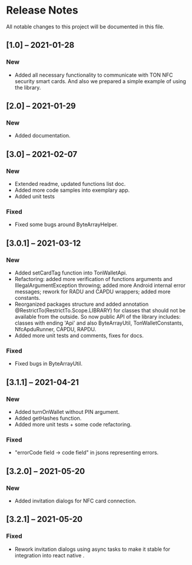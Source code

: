 # Release Notes

All notable changes to this project will be documented in this file.

## [1.0] – 2021-01-28

### New

- Added all necessary functionality to communicate with TON NFC security smart cards. And also we prepared a simple example of using the library.

## [2.0] – 2021-01-29

### New

- Added documentation.

## [3.0] – 2021-02-07

### New

- Extended readme, updated functions list doc.
- Added more code samples into exemplary app.
- Added unit tests

### Fixed

- Fixed some bugs around ByteArrayHelper.

## [3.0.1] – 2021-03-12

### New

- Added setCardTag function into TonWalletApi.
- Refactoring: added more verification of functions arguments and IllegalArgumentException throwing; added more Android internal error messages; rework for RADU and CAPDU wrappers; added more constants.
- Reorganized packages structure and added annotation @RestrictTo(RestrictTo.Scope.LIBRARY) for classes that should not be available from the outside. So now public API of the library includes: classes with ending 'Api' and also ByteArrayUtil, TonWalletConstants, NfcApduRunner, CAPDU, RAPDU.
- Added more unit tests and comments, fixes for docs.

### Fixed

- Fixed bugs in ByteArrayUtil.

## [3.1.1] – 2021-04-21

### New

- Added turnOnWallet without PIN argument.
- Added getHashes function.
- Added more unit tests + some code refactoring.

### Fixed 

- "errorCode field -> code field" in jsons representing errors.

## [3.2.0] – 2021-05-20

### New

- Added invitation dialogs for NFC card connection.

## [3.2.1] – 2021-05-20

### Fixed

- Rework invitation dialogs using async tasks to make it stable for integration into react native .
